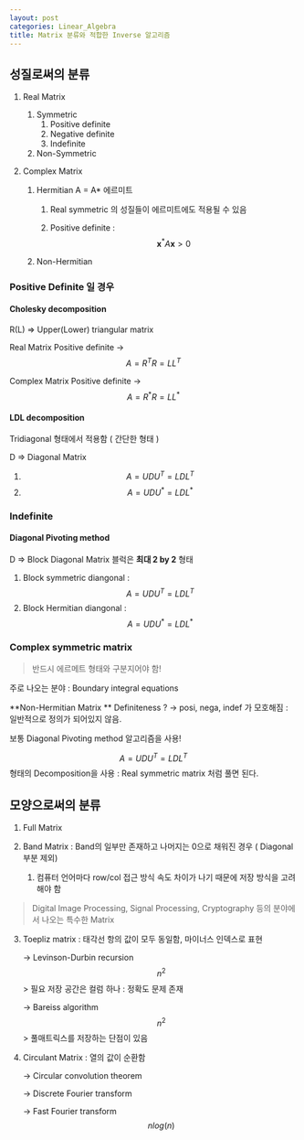 ```yaml
---
layout: post
categories: Linear_Algebra
title: Matrix 분류와 적합한 Inverse 알고리즘
---
```


## 성질로써의 분류

1. Real Matrix 
	1. Symmetric 
		1. Positive definite
		2. Negative definite
		3. Indefinite
	2. Non-Symmetric
	
2. Complex Matrix

   1. Hermitian A = A* 에르미트

      1. Real symmetric 의 성질들이 에르미트에도 적용될 수 있음

      2. Positive definite : $$\mathbf{x}^*A\mathbf{x} > 0$$

   2. Non-Hermitian

### Positive Definite 일 경우

#### Cholesky decomposition 

R(L) => Upper(Lower) triangular matrix

Real Matrix Positive definite → $$A = R^T R = LL^T$$  

Complex Matrix Positive definite → $$A = R^* R = LL^*$$ 

#### LDL decomposition

Tridiagonal 형태에서 적용함 ( 간단한 형태 )

D => Diagonal Matrix

1. $$A = UDU^T = LDL^T$$  
2. $$A = UDU^* = LDL^*$$



### Indefinite

#### Diagonal Pivoting method

D => Block Diagonal Matrix 블럭은 **최대 2 by 2** 형태

1. Block symmetric diangonal : $$A = UDU^T = LDL^T$$  
2. Block Hermitian diangonal : $$A = UDU^* = LDL^*$$ 



### Complex symmetric matrix

>  반드시 에르메트 형태와 구분지어야 함!

주로 나오는 분야 : Boundary integral equations  

**Non-Hermitian Matrix ** Definiteness ? → posi, nega, indef 가 모호해짐 : 일반적으로 정의가 되어있지 않음.

보통 Diagonal Pivoting method 알고리즘을 사용!

$$A = UDU^T = LDL^T$$ 형태의 Decomposition을 사용 : Real symmetric matrix 처럼 풀면 된다.



## 모양으로써의 분류

1. Full Matrix

2. Band Matrix : Band의 일부만 존재하고 나머지는 0으로 채워진 경우 ( Diagonal 부분 제외)

   1. 컴퓨터 언어마다 row/col 접근 방식 속도 차이가 나기 때문에 저장 방식을 고려해야 함

   

> Digital Image Processing, Signal Processing, Cryptography 등의 분야에서 나오는 특수한 Matrix

3. Toepliz matrix : 태각선 항의 값이 모두 동일함, 마이너스 인덱스로 표현

   → Levinson-Durbin recursion $$~n^2$$ > 필요 저장 공간은 컬럼 하나 : 정확도 문제 존재

   → Bareiss algorithm $$~n^2$$ > 풀매트릭스를 저장하는 단점이 있음

   

4. Circulant Matrix : 열의 값이 순환함

   → Circular convolution theorem

   → Discrete Fourier transform

   → Fast Fourier transform $$~nlog(n)$$